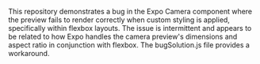 This repository demonstrates a bug in the Expo Camera component where the preview fails to render correctly when custom styling is applied, specifically within flexbox layouts. The issue is intermittent and appears to be related to how Expo handles the camera preview's dimensions and aspect ratio in conjunction with flexbox.  The bugSolution.js file provides a workaround.